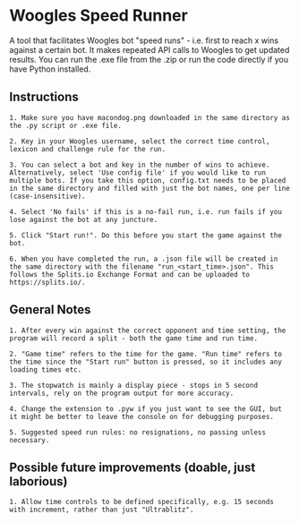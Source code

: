 # Woogles Speed Runner
A tool that facilitates Woogles bot "speed runs" - i.e. first to reach x wins against a certain bot. It makes repeated API calls to Woogles to get updated results. You can run the .exe file from the .zip or run the code directly if you have Python installed.

## Instructions

	1. Make sure you have macondog.png downloaded in the same directory as the .py script or .exe file.
	
	2. Key in your Woogles username, select the correct time control, lexicon and challenge rule for the run.
	
	3. You can select a bot and key in the number of wins to achieve. Alternatively, select 'Use config file' if you would like to run multiple bots. If you take this option, config.txt needs to be placed in the same directory and filled with just the bot names, one per line (case-insensitive).
	
	4. Select 'No fails' if this is a no-fail run, i.e. run fails if you lose against the bot at any juncture.
	
	5. Click "Start run!". Do this before you start the game against the bot.
	
	6. When you have completed the run, a .json file will be created in the same directory with the filename "run_<start_time>.json". This follows the Splits.io Exchange Format and can be uploaded to https://splits.io/.

## General Notes

	1. After every win against the correct opponent and time setting, the program will record a split - both the game time and run time.
	
	2. "Game time" refers to the time for the game. "Run time" refers to the time since the "Start run" button is pressed, so it includes any loading times etc.
	
	3. The stopwatch is mainly a display piece - stops in 5 second intervals, rely on the program output for more accuracy.
	
	4. Change the extension to .pyw if you just want to see the GUI, but it might be better to leave the console on for debugging purposes.
	
	5. Suggested speed run rules: no resignations, no passing unless necessary.
	
## Possible future improvements (doable, just laborious)

	1. Allow time controls to be defined specifically, e.g. 15 seconds with increment, rather than just "Ultrablitz".